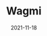---
slug: "wagmi"
date: "2021-11-18"
title: "Wagmi"
logline: "We are gonna make it is a community driven token ecosystem"
cta: "https://wagmionsolana.com/"
logo: images/wagmi.png
category: dex, nft, spl
status: building
website: https://wagmionsolana.com/
twitter: https://twitter.com/WAGMI_Sol
discord: https://discord.gg/uEsaAz5e
---
